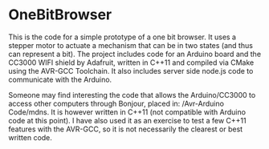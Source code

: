 # OneBitBrowser
This is the code for a simple prototype of a one bit browser. It uses a stepper motor to actuate a mechanism that can be in two states (and thus can represent a bit). The project includes code for an Arduino board and the CC3000 WIFI shield by Adafruit, written in C++11 and compiled via CMake using the AVR-GCC Toolchain. It also includes server side node.js code to communicate with the Arduino. 

Someone may find interesting the code that allows the Arduino/CC3000 to access other computers through Bonjour, placed in: /Avr-Arduino Code/mdns. It is however written in C++11 (not compatible with Arduino code at this point). I have also used it as an exercise to test a few C++11 features with the AVR-GCC, so it is not necessarily the clearest or best written code.